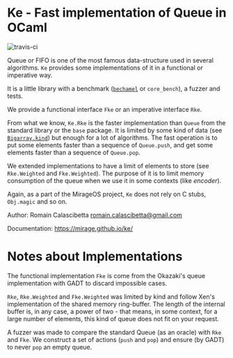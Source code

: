 Ke - Fast implementation of Queue in OCaml
==========================================

![travis-ci](https://travis-ci.org/mirage/ke.svg?banch=master)

Queue or FIFO is one of the most famous data-structure used in several
algorithms. `Ke` provides some implementations of it in a functional or
imperative way.

It is a little library with a benchmark
([`bechamel`](https://github.com/dinosaure/bechamel.git) or `core_bench`),
a fuzzer and tests.

We provide a functional interface `Fke` or an imperative interface `Rke`.

From what we know, `Ke.Rke` is the faster implementation than `Queue` from the
standard library or the `base` package. It is limited by some kind of data (see
[`Bigarray.kind`]()) but enough for a lot of algorithms. The fast
operation is to put some elements faster than a sequence of `Queue.push`, and
get some elements faster than a sequence of `Queue.pop`.

We extended implementations to have a limit of elements to store (see
`Rke.Weighted` and `Fke.Weighted`). The purpose of it is to limit memory
consumption of the queue when we use it in some contexts (like _encoder_).

Again, as a part of the MirageOS project, `Ke` does not rely on C stubs,
`Obj.magic` and so on.

Author: Romain Calascibetta <romain.calascibetta@gmail.com>

Documentation: https://mirage.github.io/ke/

Notes about Implementations
===========================

The functional implementation `Fke` is come from the Okazaki's queue
implementation with GADT to discard impossible cases.

`Rke`, `Rke.Weighted` and `Fke.Weighted` was limited by kind and follow Xen's
implementation of the shared memory ring-buffer. The length of the internal buffer
is, in any case, a power of two - that means, in some context, for a large
number of elements, this kind of queue does not fit on your request.

A fuzzer was made to compare the standard Queue (as an oracle) with `Rke` and
`Fke`. We construct a set of actions (`push` and `pop`) and ensure (by GADT) to
never `pop` an empty queue.
